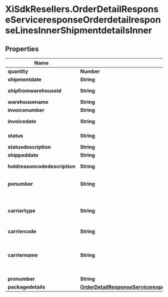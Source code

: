# XiSdkResellers.OrderDetailResponseServiceresponseOrderdetailresponseLinesInnerShipmentdetailsInner

## Properties

Name | Type | Description | Notes
------------ | ------------- | ------------- | -------------
**quantity** | **Number** | quantity shipped | [optional] 
**shipmentdate** | **String** | date of shipment | [optional] 
**shipfromwarehouseid** | **String** | Warehouse product was shipped from | [optional] 
**warehousename** | **String** | name of the warehouse | [optional] 
**invoicenumber** | **String** | Invoice Number | [optional] 
**invoicedate** | **String** | date on the invoice generated | [optional] 
**status** | **String** | code for current Status of the order | [optional] 
**statusdescription** | **String** | Description of status | [optional] 
**shippeddate** | **String** | date of shipment | [optional] 
**holdreasoncodedescription** | **String** | Description of the code if the order is on hold | [optional] 
**ponumber** | **String** | Ingram PO Number to vendors for direct ship orders | [optional] 
**carriertype** | **String** | Helps to determine shipment type. for e.g. LTL is used for heavy shipment. SML is used for light shipment | [optional] 
**carriercode** | **String** |  | [optional] 
**carriername** | **String** | Name of the carrier. If carriername is LTL then the tracking info is in the \&quot;pronumber\&quot; data field | [optional] 
**pronumber** | **String** |  | [optional] 
**packagedetails** | [**OrderDetailResponseServiceresponseOrderdetailresponseLinesInnerShipmentdetailsInnerPackagedetails**](OrderDetailResponseServiceresponseOrderdetailresponseLinesInnerShipmentdetailsInnerPackagedetails.md) |  | [optional] 


